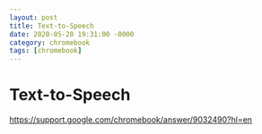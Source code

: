```yaml
---
layout: post
title: Text-to-Speech
date: 2020-05-20 19:31:00 -0000
category: chromebook
tags: [chromebook]
---
```

# Text-to-Speech



https://support.google.com/chromebook/answer/9032490?hl=en
